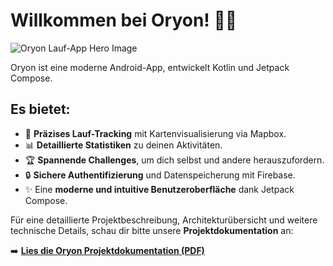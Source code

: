 # Willkommen bei Oryon! 🏃💨
![Oryon Lauf-App Hero Image](https://github.com/user-attachments/assets/2b6efdcd-cffe-4926-9bf3-c77d8cf85c33)

Oryon ist eine moderne Android-App, entwickelt Kotlin und Jetpack Compose.

## Es bietet:

*   📍 **Präzises Lauf-Tracking** mit Kartenvisualisierung via Mapbox.
*   📊 **Detaillierte Statistiken** zu deinen Aktivitäten.
*   🏆 **Spannende Challenges**, um dich selbst und andere herauszufordern.
*   🔒 **Sichere Authentifizierung** und Datenspeicherung mit Firebase.
*   ✨ Eine **moderne und intuitive Benutzeroberfläche** dank Jetpack Compose.

Für eine detaillierte Projektbeschreibung, Architekturübersicht und weitere technische Details, schau dir bitte unsere **Projektdokumentation** an:

➡️ **[Lies die Oryon Projektdokumentation (PDF)](https://github.com/nolsr/oryon/blob/master/Oryon%20Architektur%20(2).pdf)**
